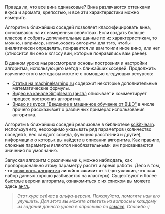 Правда ли, что все вина одинаковые? Вина различаются оттенками вкуса и аромата, крепостью, и все эти характеристики можно измерить.

Алгоритм `k` ближайших соседей позволяет классифицировать вина, основываясь на их измеренных свойствах. Если создать больше классов и собрать дополнительные данные по их характеристикам, то можно, например, использовать алгоритм для того, чтобы аналитически определять, понравится ли вам то или иное вино, или нет (относится ли оно к классу вин, которые понравились вам ранее).

В данном уроке мы рассмотрели основы построения и настройки алгоритма, использующего метод `k` ближайших соседей. Продолжить изучение этого метода вы можете с помощью следующих ресурсов:
- [Статья на machinelearning.ru](http://www.machinelearning.ru/wiki/index.php?title=%D0%9C%D0%B5%D1%82%D0%BE%D0%B4_%D0%B1%D0%BB%D0%B8%D0%B6%D0%B0%D0%B9%D1%88%D0%B8%D1%85_%D1%81%D0%BE%D1%81%D0%B5%D0%B4%D0%B5%D0%B9) содержит некоторые дополнительные математические формулы.
- [Видео на канале Simplilearn (англ.)](https://www.youtube.com/watch?v=4HKqjENq9OU) описывает и комментирует процесс построения алгоритма.
- [Видео из курса "Введение в машинное обучение от ВШЭ"](https://www.coursera.org/lecture/vvedenie-mashinnoe-obuchenie/mietod-blizhaishikh-sosiediei-jCkvu) в числе прочего рассказывает о различных примерах использования алгоритма.

Алгоритм `k` ближайших соседей реализован в библиотеке [scikit-learn](https://scikit-learn.org/stable/modules/generated/sklearn.neighbors.KNeighborsClassifier.html). Используя его, необходимо указывать ряд параметров (количество соседей `k`, вес каждого соседа, функцию расстояния и другие), информацию о которых вы найдете в описании алгоритма. Как правило, сложные параметры являются необязательными: им присваиваются значения по умолчанию.

Запуская алгоритм с различными `k`, можно наблюдать, как пропорционально этому параметру растет и время работы. Дело в том, что [сложность алгоритма](https://ru.wikipedia.org/wiki/%D0%92%D1%80%D0%B5%D0%BC%D0%B5%D0%BD%D0%BD%D0%B0%D1%8F_%D1%81%D0%BB%D0%BE%D0%B6%D0%BD%D0%BE%D1%81%D1%82%D1%8C_%D0%B0%D0%BB%D0%B3%D0%BE%D1%80%D0%B8%D1%82%D0%BC%D0%B0) линейно зависит от `k` (при условии, что наш набор данных хорошо разбивается на кластеры). Существуют и более быстрые версии алгоритма, ознакомиться с их списком вы можете здесь [англ.](https://en.wikipedia.org/wiki/K-means_clustering#Variations).

> <i>Этот курс сейчас в альфа-версии. Пожалуйста, помогите нам его улучшить. Для этого вы можете ответить
> на вопросы к каждому из заданий данного урока в опроснике по <a href="https://docs.google.com/forms/d/e/1FAIpQLSfix9bjakXkVGr7c0ErZWzzIdGUUAGwASokBj8CB0ql0s5HWA/viewform?usp=sf_link">ссылке</a>.
> Cпасибо :) </i>